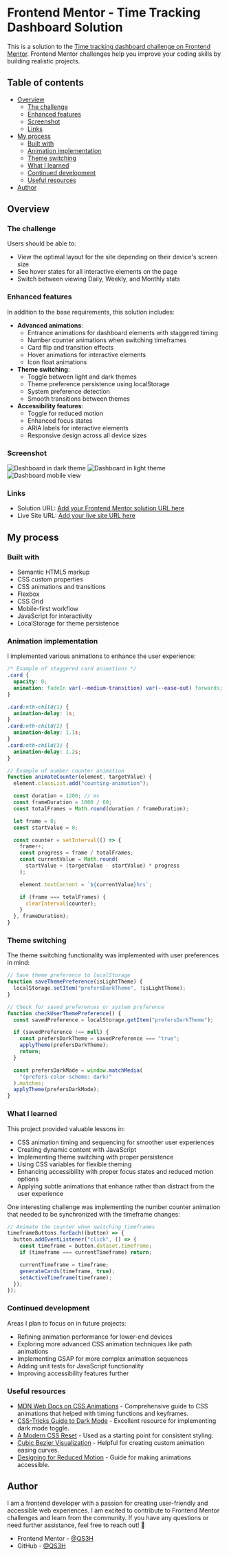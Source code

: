 # Frontend Mentor - Time Tracking Dashboard Solution

This is a solution to the [Time tracking dashboard challenge on Frontend Mentor](https://www.frontendmentor.io/challenges/time-tracking-dashboard-UIQ7167Jw). Frontend Mentor challenges help you improve your coding skills by building realistic projects.

## Table of contents

- [Overview](#overview)
  - [The challenge](#the-challenge)
  - [Enhanced features](#enhanced-features)
  - [Screenshot](#screenshot)
  - [Links](#links)
- [My process](#my-process)
  - [Built with](#built-with)
  - [Animation implementation](#animation-implementation)
  - [Theme switching](#theme-switching)
  - [What I learned](#what-i-learned)
  - [Continued development](#continued-development)
  - [Useful resources](#useful-resources)
- [Author](#author)

## Overview

### The challenge

Users should be able to:

- View the optimal layout for the site depending on their device's screen size
- See hover states for all interactive elements on the page
- Switch between viewing Daily, Weekly, and Monthly stats

### Enhanced features

In addition to the base requirements, this solution includes:

- **Advanced animations**:
  - Entrance animations for dashboard elements with staggered timing
  - Number counter animations when switching timeframes
  - Card flip and transition effects
  - Hover animations for interactive elements
  - Icon float animations
- **Theme switching**:
  - Toggle between light and dark themes
  - Theme preference persistence using localStorage
  - System preference detection
  - Smooth transitions between themes
- **Accessibility features**:
  - Toggle for reduced motion
  - Enhanced focus states
  - ARIA labels for interactive elements
  - Responsive design across all device sizes

### Screenshot

![Dashboard in dark theme](./screenshots/dark-theme.png)
![Dashboard in light theme](./screenshots/light-theme.png)
![Dashboard mobile view](./screenshots/mobile-view.png)

### Links

- Solution URL: [Add your Frontend Mentor solution URL here](https://your-solution-url.com)
- Live Site URL: [Add your live site URL here](https://your-live-site-url.com)

## My process

### Built with

- Semantic HTML5 markup
- CSS custom properties
- CSS animations and transitions
- Flexbox
- CSS Grid
- Mobile-first workflow
- JavaScript for interactivity
- LocalStorage for theme persistence

### Animation implementation

I implemented various animations to enhance the user experience:

```css
/* Example of staggered card animations */
.card {
  opacity: 0;
  animation: fadeIn var(--medium-transition) var(--ease-out) forwards;
}

.card:nth-child(1) {
  animation-delay: 1s;
}
.card:nth-child(2) {
  animation-delay: 1.1s;
}
.card:nth-child(3) {
  animation-delay: 1.2s;
}
```

```js
// Example of number counter animation
function animateCounter(element, targetValue) {
  element.classList.add("counting-animation");

  const duration = 1200; // ms
  const frameDuration = 1000 / 60;
  const totalFrames = Math.round(duration / frameDuration);

  let frame = 0;
  const startValue = 0;

  const counter = setInterval(() => {
    frame++;
    const progress = frame / totalFrames;
    const currentValue = Math.round(
      startValue + (targetValue - startValue) * progress
    );

    element.textContent = `${currentValue}hrs`;

    if (frame === totalFrames) {
      clearInterval(counter);
    }
  }, frameDuration);
}
```

### Theme switching

The theme switching functionality was implemented with user preferences in mind:

```js
// Save theme preference to localStorage
function saveThemePreference(isLightTheme) {
  localStorage.setItem("prefersDarkTheme", !isLightTheme);
}

// Check for saved preferences or system preference
function checkUserThemePreference() {
  const savedPreference = localStorage.getItem("prefersDarkTheme");

  if (savedPreference !== null) {
    const prefersDarkTheme = savedPreference === "true";
    applyTheme(prefersDarkTheme);
    return;
  }

  const prefersDarkMode = window.matchMedia(
    "(prefers-color-scheme: dark)"
  ).matches;
  applyTheme(prefersDarkMode);
}
```

### What I learned

This project provided valuable lessons in:

- CSS animation timing and sequencing for smoother user experiences
- Creating dynamic content with JavaScript
- Implementing theme switching with proper persistence
- Using CSS variables for flexible theming
- Enhancing accessibility with proper focus states and reduced motion options
- Applying subtle animations that enhance rather than distract from the user experience

One interesting challenge was implementing the number counter animation that needed to be synchronized with the timeframe changes:

```js
// Animate the counter when switching timeframes
timeframeButtons.forEach((button) => {
  button.addEventListener("click", () => {
    const timeframe = button.dataset.timeframe;
    if (timeframe === currentTimeframe) return;

    currentTimeframe = timeframe;
    generateCards(timeframe, true);
    setActiveTimeframe(timeframe);
  });
});
```

### Continued development

Areas I plan to focus on in future projects:

- Refining animation performance for lower-end devices
- Exploring more advanced CSS animation techniques like path animations
- Implementing GSAP for more complex animation sequences
- Adding unit tests for JavaScript functionality
- Improving accessibility features further

### Useful resources

- [MDN Web Docs on CSS Animations](https://developer.mozilla.org/en-US/docs/Web/CSS/CSS_Animations/Using_CSS_animations) - Comprehensive guide to CSS animations that helped with timing functions and keyframes.
- [CSS-Tricks Guide to Dark Mode](https://css-tricks.com/a-complete-guide-to-dark-mode-on-the-web/) - Excellent resource for implementing dark mode toggle.
- [A Modern CSS Reset](https://piccalil.li/blog/a-modern-css-reset/) - Used as a starting point for consistent styling.
- [Cubic Bezier Visualization](https://cubic-bezier.com) - Helpful for creating custom animation easing curves.
- [Designing for Reduced Motion](https://web.dev/prefers-reduced-motion/) - Guide for making animations accessible.

## Author

I am a frontend developer with a passion for creating user-friendly and accessible web experiences. I am excited to contribute to Frontend Mentor challenges and learn from the community. If you have any questions or need further assistance, feel free to reach out! 🚀

- Frontend Mentor - [@QS3H](https://www.frontendmentor.io/profile/QS3H)
- GitHub - [@QS3H](https://github.com/QS3H)
